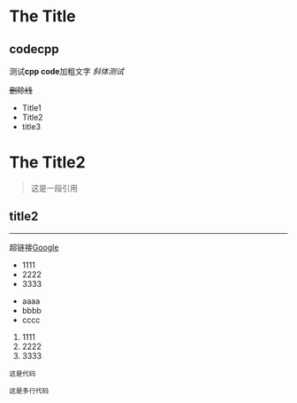 
# The Title
## codecpp

测试**cpp code**加粗文字
*斜体测试*

~~删除线~~

* Title1
* Title2
* title3

# The Title2
>这是一段引用

## title2

------------

超链接[Google](https://google.com)

- 1111
- 2222
- 3333

+ aaaa
+ bbbb
+ cccc

1. 1111
2. 2222
3. 3333


`这是代码`

``` 这是多行代码 ```

